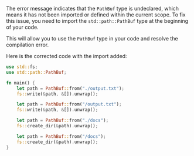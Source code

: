 The error message indicates that the `PathBuf` type is undeclared, which means it has not been imported or defined within the current scope. To fix this issue, you need to import the `std::path::PathBuf` type at the beginning of your code.

This will allow you to use the `PathBuf` type in your code and resolve the compilation error.

Here is the corrected code with the import added:

```rs
use std::fs;
use std::path::PathBuf;

fn main() {
    let path = PathBuf::from("./output.txt");
    fs::write(&path, &[]).unwrap();

    let path = PathBuf::from("/output.txt");
    fs::write(&path, &[]).unwrap();

    let path = PathBuf::from("./docs");
    fs::create_dir(&path).unwrap();

    let path = PathBuf::from("/docs");
    fs::create_dir(&path).unwrap();
}
```
